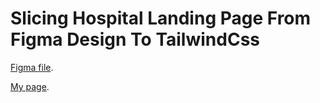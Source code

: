 # Slicing Hospital Landing Page From Figma Design To TailwindCss

[Figma file](https://www.figma.com/file/4zy7OEYISd1FKlj2E0H9IZ/Hospital-Landing-Page?node-id=5%3A222).

[My page](https://kodkustik.netlify.app/).

